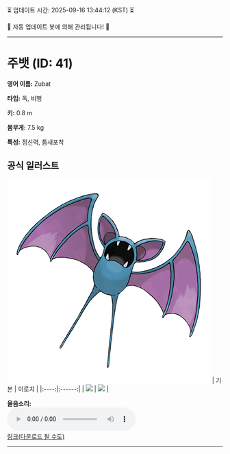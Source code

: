 
⏳ 업데이트 시간: 2025-09-16 13:44:12 (KST) ⏳

🤖 자동 업데이트 봇에 의해 관리됩니다! 🤖

---

# 주뱃 (ID: 41)
**영어 이름:** Zubat

**타입:** 독, 비행

**키:** 0.8 m

**몸무게:** 7.5 kg

**특성:** 정신력, 틈새포착

## 공식 일러스트
![](https://raw.githubusercontent.com/PokeAPI/sprites/master/sprites/pokemon/other/official-artwork/41.png)
| 기본 | 이로치 |
|:----:|:------:|
| <img src="http://play.pokemonshowdown.com/sprites/ani/zubat.gif" width="200"> | <img src="http://play.pokemonshowdown.com/sprites/ani-shiny/zubat.gif" width="200"> |

**울음소리:**<br><audio controls src="https://raw.githubusercontent.com/PokeAPI/cries/main/cries/pokemon/latest/41.ogg"></audio><br> [링크(다운로드 될 수도)](https://raw.githubusercontent.com/PokeAPI/cries/main/cries/pokemon/latest/41.ogg)


---
